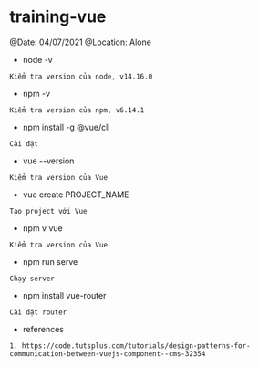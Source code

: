 # training-vue
@Date: 04/07/2021
@Location: Alone
* node -v
```
Kiểm tra version của node, v14.16.0
```

* npm -v
```
Kiểm tra version của npm, v6.14.1
```

* npm install -g @vue/cli
```
Cài đặt
```

* vue --version
```
Kiểm tra version của Vue
```

* vue create PROJECT_NAME
```
Tạo project với Vue
```

* npm v vue 
```
Kiểm tra version của Vue
```

* npm run serve
```
Chạy server
```

* npm install vue-router
```
Cài đặt router
```

* references
```
1. https://code.tutsplus.com/tutorials/design-patterns-for-communication-between-vuejs-component--cms-32354
```